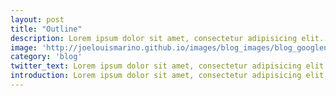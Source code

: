 ```yaml
---
layout: post
title: "Outline"
description: Lorem ipsum dolor sit amet, consectetur adipisicing elit.
image: 'http://joelouismarino.github.io/images/blog_images/blog_googlenet_keras/googlenet_diagram.png'
category: 'blog'
twitter_text: Lorem ipsum dolor sit amet, consectetur adipisicing elit.
introduction: Lorem ipsum dolor sit amet, consectetur adipisicing elit, sed do eiusmod tempor incididunt ut labore et dolore magna aliqua.
---
```

